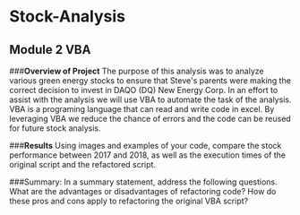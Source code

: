 # **Stock-Analysis**
## Module 2 VBA

###**Overview of Project** 
The purpose of this analysis was to analyze various green energy stocks to ensure that Steve's parents were making the correct decision to invest in DAQO (DQ) New Energy Corp. In an effort to assist with the analysis we will use VBA to automate the task of the analysis. VBA is a programing language that can read and write code in excel.  By leveraging VBA we reduce the chance of errors and the code can be reused for future stock analysis. 


###**Results** 
Using images and examples of your code, compare the stock performance between 2017 and 2018, as well as the execution times of the original script and the refactored script.






###Summary: In a summary statement, address the following questions.
What are the advantages or disadvantages of refactoring code?
How do these pros and cons apply to refactoring the original VBA script?
